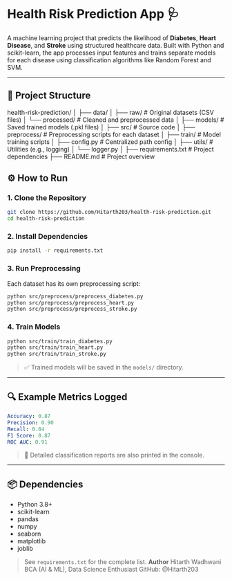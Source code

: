 # Health Risk Prediction App 🩺

A machine learning project that predicts the likelihood of **Diabetes**, **Heart Disease**, and **Stroke** using structured healthcare data. Built with Python and scikit-learn, the app processes input features and trains separate models for each disease using classification algorithms like Random Forest and SVM.

---

## 📁 Project Structure
health-risk-prediction/
│
├── data/
│ ├── raw/ # Original datasets (CSV files)
│ └── processed/ # Cleaned and preprocessed data
│
├── models/ # Saved trained models (.pkl files)
│
├── src/ # Source code
│ ├── preprocess/ # Preprocessing scripts for each dataset
│ ├── train/ # Model training scripts
│ ├── config.py # Centralized path config
│
├── utils/ # Utilities (e.g., logging)
│ └── logger.py
│
├── requirements.txt # Project dependencies
├── README.md # Project overview

## ⚙️ How to Run

### 1. Clone the Repository

```bash
git clone https://github.com/Hitarth203/health-risk-prediction.git
cd health-risk-prediction
```

### 2. Install Dependencies

```bash
pip install -r requirements.txt
```

### 3. Run Preprocessing

Each dataset has its own preprocessing script:

```bash
python src/preprocess/preprocess_diabetes.py
python src/preprocess/preprocess_heart.py
python src/preprocess/preprocess_stroke.py
```

### 4. Train Models

```bash
python src/train/train_diabetes.py
python src/train/train_heart.py
python src/train/train_stroke.py
```

> ✅ Trained models will be saved in the `models/` directory.

---

## 🔍 Example Metrics Logged

```yaml
Accuracy: 0.87
Precision: 0.90
Recall: 0.84
F1 Score: 0.87
ROC AUC: 0.91
```

> 📌 Detailed classification reports are also printed in the console.

---

## 📦 Dependencies

- Python 3.8+
- scikit-learn
- pandas
- numpy
- seaborn
- matplotlib
- joblib

> See `requirements.txt` for the complete list.
**Author**
Hitarth Wadhwani
BCA (AI & ML), Data Science Enthusiast
GitHub: @Hitarth203
